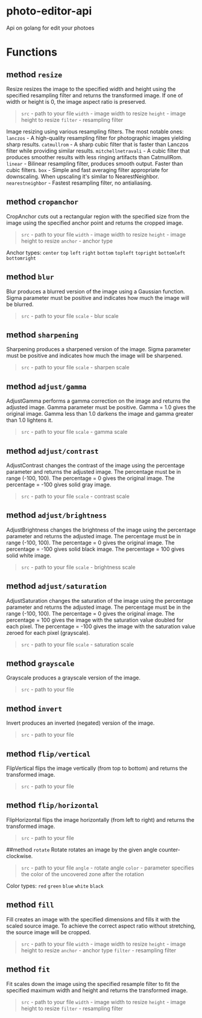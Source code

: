 # photo-editor-api
Api on golang for edit your photoes

# Functions
## method `resize`
Resize resizes the image to the specified width and height using the specified resampling filter and returns the transformed image. If one of width or height is 0, the image aspect ratio is preserved.
>`src` - path to your file
>`width` - image width to resize
>`height` - image height to resize
>`filter` - resampling filter

Image resizing using various resampling filters. The most notable ones:
`lanczos` - A high-quality resampling filter for photographic images yielding sharp results.
`catmullrom` - A sharp cubic filter that is faster than Lanczos filter while providing similar results.
`mitchellnetravali` - A cubic filter that produces smoother results with less ringing artifacts than CatmullRom.
`linear` - Bilinear resampling filter, produces smooth output. Faster than cubic filters.
`box` - Simple and fast averaging filter appropriate for downscaling. When upscaling it's similar to NearestNeighbor.
`nearestneighbor` - Fastest resampling filter, no antialiasing.

## method `cropanchor`
CropAnchor cuts out a rectangular region with the specified size from the image using the specified anchor point and returns the cropped image.
>`src` - path to your file
>`width` - image width to resize
>`height` - image height to resize
>`anchor` - anchor type

Anchor types:
`center`
`top`
`left`
`right`
`bottom`
`topleft`
`topright`
`bottomleft`
`bottomright`

## method `blur`
Blur produces a blurred version of the image using a Gaussian function. Sigma parameter must be positive and indicates how much the image will be blurred.
>`src` - path to your file
>`scale` - blur scale

## method `sharpening`
Sharpening produces a sharpened version of the image. Sigma parameter must be positive and indicates how much the image will be sharpened.
>`src` - path to your file
>`scale` - sharpen scale

## method `adjust/gamma`
AdjustGamma performs a gamma correction on the image and returns the adjusted image. Gamma parameter must be positive. Gamma = 1.0 gives the original image. Gamma less than 1.0 darkens the image and gamma greater than 1.0 lightens it.
>`src` - path to your file
>`scale` - gamma scale

## method `adjust/contrast`
AdjustContrast changes the contrast of the image using the percentage parameter and returns the adjusted image. The percentage must be in range (-100, 100). The percentage = 0 gives the original image. The percentage = -100 gives solid gray image.
>`src` - path to your file
>`scale` - contrast scale

## method `adjust/brightness`
AdjustBrightness changes the brightness of the image using the percentage parameter and returns the adjusted image. The percentage must be in range (-100, 100). The percentage = 0 gives the original image. The percentage = -100 gives solid black image. The percentage = 100 gives solid white image.
>`src` - path to your file
>`scale` - brightness scale

## method `adjust/saturation`
AdjustSaturation changes the saturation of the image using the percentage parameter and returns the adjusted image. The percentage must be in the range (-100, 100). The percentage = 0 gives the original image. The percentage = 100 gives the image with the saturation value doubled for each pixel. The percentage = -100 gives the image with the saturation value zeroed for each pixel (grayscale).
>`src` - path to your file
>`scale` - saturation scale

## method `grayscale`
Grayscale produces a grayscale version of the image.
>`src` - path to your file

## method `invert`
Invert produces an inverted (negated) version of the image.
>`src` - path to your file

## method `flip/vertical`
FlipVertical flips the image vertically (from top to bottom) and returns the transformed image.
>`src` - path to your file

## method `flip/horizontal`
FlipHorizontal flips the image horizontally (from left to right) and returns the transformed image.
>`src` - path to your file

##method `rotate`
Rotate rotates an image by the given angle counter-clockwise.
>`src` - path to your file
>`angle` - rotate angle
>`color` - parameter specifies the color of the uncovered zone after the rotation

Color types:
`red`
`green`
`blue`
`white`
`black`

## method `fill`
Fill creates an image with the specified dimensions and fills it with the scaled source image. To achieve the correct aspect ratio without stretching, the source image will be cropped.
>`src` - path to your file
>`width` - image width to resize
>`height` - image height to resize
>`anchor` - anchor type
>`filter` - resampling filter

## method `fit`
Fit scales down the image using the specified resample filter to fit the specified maximum width and height and returns the transformed image.
>`src` - path to your file
>`width` - image width to resize
>`height` - image height to resize
>`filter` - resampling filter